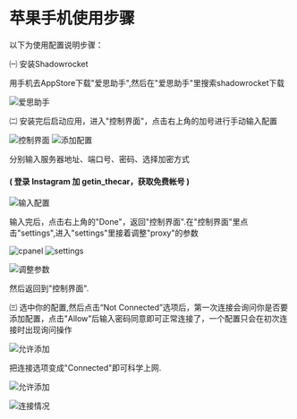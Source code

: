 # 苹果手机使用步骤 

以下为使用配置说明步骤：

㈠ 安装Shadowrocket

用手机去AppStore下载"爱思助手",然后在"爱思助手"里搜索shadowrocket下载

![爱思助手](https://github.com/emerson666/iphonetool/blob/master/images/i4.jpeg)

㈡ 安装完后启动应用，进入"控制界面"，点击右上角的加号进行手动输入配置

![控制界面](https://github.com/emerson666/iphonetool/blob/master/images/cpanel.png)    ![添加配置](https://github.com/emerson666/iphonetool/blob/master/images/do.jpg)

分别输入服务器地址、端口号、密码、选择加密方式   

#### ( 登录 Instagram 加 getin_thecar，获取免费帐号 )

![输入配置](https://github.com/emerson666/iphonetool/blob/master/images/set5.jpg)

输入完后，点击右上角的"Done"，返回"控制界面".在"控制界面"里点击"settings",进入"settings"里接着调整"proxy"的参数

![cpanel](https://github.com/emerson666/iphonetool/blob/master/images/set8.png)     ![settings](https://github.com/emerson666/iphonetool/blob/master/images/set6.png)   

![调整参数](https://github.com/emerson666/iphonetool/blob/master/images/set7.png)

然后返回到"控制界面".

㈢ 选中你的配置,然后点击“Not Connected”选项后，第一次连接会询问你是否要添加配置，点击"Allow"后输入密码同意即可正常连接了，一个配置只会在初次连接时出现询问操作

![允许添加](https://github.com/emerson666/iphonetool/blob/master/images/allow.png)

把连接选项变成"Connected"即可科学上网.

![允许添加](https://github.com/emerson666/iphonetool/blob/master/images/turn.png)

![连接情况](https://github.com/emerson666/iphonetool/blob/master/images/end.png)
